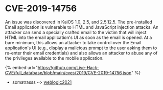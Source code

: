 # CVE-2019-14756

An issue was discovered in KaiOS 1.0, 2.5, and 2.5.12.5. The pre-installed Email application is vulnerable to HTML and JavaScript injection attacks. An attacker can send a specially crafted email to the victim that will inject HTML into the email application's UI as soon as the email is opened. At a bare minimum, this allows an attacker to take control over the Email application's UI (e.g., display a malicious prompt to the user asking them to re-enter their email credentials) and also allows an attacker to abuse any of the privileges available to the mobile application.

{% embed url="https://github.com/Live-Hack-CVE/full_database/blob/main/cves/2019/CVE-2019-14756.json" %}


* somatrasss ~> [weblogic2021](https://zeste.alice-snow.ru/2019/database/cve-2019-14756/weblogic2021-somatrasss)